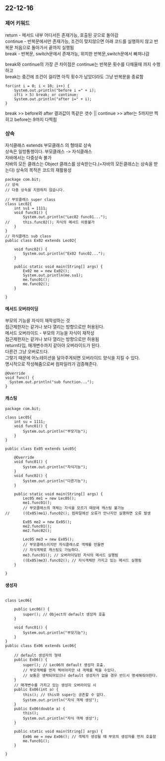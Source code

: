 ## 22-12-16

### 제어 키워드
return - 메서드 내부 어디서든 존재가능, 호출된 곳으로 돌아감     
continue - 반복문에서만 존재가능, 조건이 맞지않으면 아래 코드를 실행하지 않고 반복문 처음으로 돌아가서 끝까지 실행됨     
break - 반복문, switch문에서 존재가능, 위치한 반복문,switch문에서 빠져나감     

break와 continue의 가장 큰 차이점은 continue는 반복문 횟수를 다채울때 까지 수행하고    
break는 중간에 조건이 걸리면 아직 횟수가 남았더라도 그냥 반복문을 종료함     
```
for(int i = 0; i < 10; i++) {
    System.out.println("before i =" + i);
    if(i > 5) break; or continue;
    System.out.println("after i=" + i);
}
```
break >> before와 after 결과값이 똑같은 갯수 || continue >> after는 5까지만 찍히고 before는 9까지 다찍힘

### 상속
자식클래스 extends 부모클래스 의 형태로 상속    
상속은 일방통행이다. 부모클래스 -> 자식클래스    
자바에서는 다중상속 불가    
자바의 모든 클래스는 Object 클래스를 상속받는다.(=자바의 모든클래스는 상속을 받는다)
상속의 목적은 코드의 재활용성    
```
package com.bit;
// 상속
// 다중 상속을 지원하지 않습니다.

// 부모클래스 super class
class Lec02{
	int su1 = 1111;
	void func01() {
		System.out.println("Lec02 func01...");
//		this.func02(); 자식의 메서드 이용불가
	}
}
// 자식클래스 sub class
public class Ex02 extends Lec02{
	
	void func02() {
		System.out.println("Ex02 func02...");
	}

	public static void main(String[] args) {
		Ex02 me = new Ex02();
		System.out.println(me.su1);
		me.func01();
		me.func02();
	}

}
```
#### 메서드 오버라이딩  
부모의 기능을 자식이 재작성하는 것    
접근제한자는 같거나 보다 열리는 방향으로만 허용된다.    
메서드 오버라이드 - 부모의 기능을 자식이 재작성   
접근제한자는 같거나 보다 열리는 방향으로만 허용됨   
return타입, 매개변수까지 같아야 오버라이드가 된다.   
다른건 그냥 오버로드다.   
그렇기 때문에 어노테이션을 달아주게되면 오버라이드 양식을 지킬 수 있다.   
명시적으로 작성해줌으로써 컴파일러가 검증해준다.    
```
@Override
void func() {
  System.out.println("sub function...");
}
```
#### 캐스팅
```
package com.bit;

class Lec05{
	int su = 1111;
	void func01() {
		System.out.println("부모기능");
	}
}

public class Ex05 extends Lec05{
	
	@Override
	void func01() {
		System.out.println("자식기능");
	}
	void func02() {
		System.out.println("다른기능");
	}
	
	public static void main(String[] args) {
		Lec05 me1 = new Lec05();
		me1.func01();
		// 부모클래스의 객체는 자식을 모르기 때문에 캐스팅 불가능
//		((Ex05)me1).func02(); 컴파일에선 오류가 안나지만 실행하면 오류 발생
		
		Ex05 me2 = new Ex05();
		me2.func01(); 
		me2.func02();
		
		Lec05 me3 = new Ex05();
		// 부모클래스이지만 자식클래스로 객체를 만들면
		// 자식객체로 캐스팅도 가능하다.
		me3.func01(); // 오버라이딩된 자식의 메서드 실행됨
		((Ex05)me3).func02(); // 자식객체만 가지고 있는 메서드 실행됨
	}

}

```
#### 생성자
```

class Lec06{
	
	public Lec06() {
		super(); // Object의 default 생성자 호출
	}
	
	void func01() {
		System.out.println("부모기능");
	}
}
public class Ex06 extends Lec06{

	// default 생성자의 형태
	public Ex06() {
		super(); // Lec06의 default 생성자 호출. 
		// 부모객체를 먼저 찍어야지만 내 객체를 찍을 수있다. 
		// 보통은 생략되어있으나 default 생성자가 없을 경우 반드시 명세해줘야한다.
	}
	// 매개변수를 가지고 있는 생성자 오버라이딩 시
	public Ex06(int a) {
		this(); // this와 super는 공존할 수 없다.
		System.out.println("자식 객체 생성");
	}
	public Ex06(double a) {
		this();
		System.out.println("자식 객체 생성");
	}
	
	public static void main(String[] args) {
		Ex06 me = new Ex06(); // 객체가 생성될 때 부모의 생성자를 먼저 호출함
		me.func01();
	}

}

```
